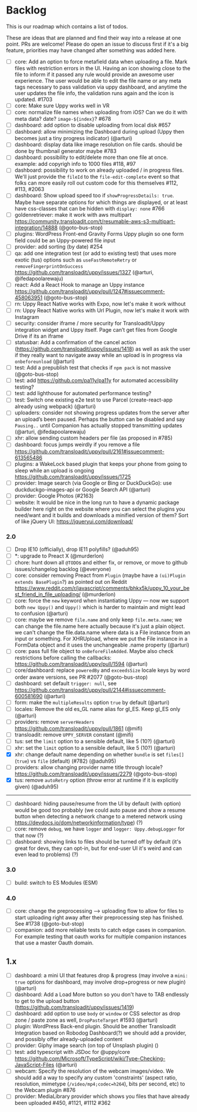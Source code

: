 # Backlog

<!--lint disable no-literal-urls-->

This is our roadmap which contains a list of todos.

These are ideas that are planned and find their way into a release at one point.
PRs are welcome! Please do open an issue to discuss first if it's a big feature, priorities may have changed after something was added here.

- [ ] core: Add an option to force metafield data when uploading a file. Mark files with restriction errors in the UI. Having an icon showing close to the file to inform if it passed any rule would provide an awesome user experience. The user would be able to edit the file name or any meta tags necessary to pass validation via uppy dashboard, and anytime the user updates the file info, the validation runs again and the icon is updated. #1703
- [ ] core: Make sure Uppy works well in VR
- [ ] core: normalize file names when uploading from iOS? Can we do it with meta data? date? `image-${index}`? #678
- [ ] dashboard: add option to disable uploading from local disk #657
- [ ] dashboard: allow minimizing the Dashboard during upload (Uppy then becomes just a tiny progress indicator) (@arturi)
- [ ] dashboard: display data like image resolution on file cards. should be done by thumbnail generator maybe #783
- [ ] dashboard: possibility to edit/delete more than one file at once. example: add copyrigh info to 1000 files #118, #97
- [ ] dashboard: possibility to work on already uploaded / in progress files. We'll just provide the `fileId` to the `file-edit-complete` event so that folks can more easily roll out custom code for this themselves #112, #113, #2063
- [ ] dashboard: Show upload speed too if `showProgressDetails: true`. Maybe have separate options for which things are displayed, or at least have css-classes that can be hidden with `display: none` #766
- [ ] goldenretriever: make it work with aws multipart https://community.transloadit.com/t/resumable-aws-s3-multipart-integration/14888 (@goto-bus-stop)
- [ ] plugins: WordPress Front-end Gravity Forms Uppy plugin so one form field could be an Uppy-powered file input
- [ ] provider: add sorting (by date) #254
- [ ] qa: add one integration test (or add to existing test) that uses more exotic (tus) options such as `useFastRemoteRetry` or `removeFingerprintOnSuccess` https://github.com/transloadit/uppy/issues/1327 (@arturi, @ifedapoolarewaju)
- [ ] react: Add a React Hook to manage an Uppy instance https://github.com/transloadit/uppy/pull/1247#issuecomment-458063951 (@goto-bus-stop)
- [ ] rn: Uppy React Native works with Expo, now let's make it work without
- [ ] rn: Uppy React Native works with Url Plugin, now let's make it work with Instagram
- [ ] security: consider iframe / more security for Transloadit/Uppy integration widget and Uppy itself. Page can’t get files from Google Drive if its an iframe
- [ ] statusbar: Add a confirmation of the cancel action (https://github.com/transloadit/uppy/issues/1418) as well as ask the user if they really want to navigate away while an upload is in progress via `onbeforeunload` (@arturi)
- [ ] test: Add a prepublish test that checks if `npm pack` is not massive (@goto-bus-stop)
- [ ] test: add https://github.com/pa11y/pa11y for automated accessibility testing?
- [ ] test: add lighthouse for automated performance testing?
- [ ] test: Switch one existing e2e test to use Parcel (create-react-app already using webpack) (@arturi)
- [ ] uploaders: consider not showing progress updates from the server after an upload’s been paused. Perhaps the button can be disabled and say `Pausing..` until Companion has actually stopped transmitting updates (@arturi, @ifedapoolarewaju)
- [ ] xhr: allow sending custom headers per file (as proposed in #785)
- [ ] dashboard: focus jumps weirdly if you remove a file https://github.com/transloadit/uppy/pull/2161#issuecomment-613565486
- [ ] plugins: a WakeLock based plugin that keeps your phone from going to sleep while an upload is ongoing https://github.com/transloadit/uppy/issues/1725
- [ ] provider: Image search (via Google or Bing or DuckDuckGo): use duckduckgo-images-api or Google Search API (@arturi)
- [ ] provider: Google Photos (#2163)
- [ ] website: It would be nice in the long run to have a dynamic package builder here right on the website where you can select the plugins you need/want and it builds and downloads a minified version of them? Sort of like jQuery UI: https://jqueryui.com/download/

### 2.0

- [ ] Drop IE10 (officially), drop IE11 polyfills? (@aduh95)
- [ ] *: upgrade to Preact X (@murderlon)
- [ ] chore: hunt down all `@TODO`s and either fix, or remove, or move to github issues/changelog backlog (@everyone)
- [ ] core: consider removing Preact from `Plugin` (maybe have a `(ui)Plugin extends BasePlugin`?) as pointed out on Reddit https://www.reddit.com/r/javascript/comments/bhkx5k/uppy_10_your_best_friend_in_file_uploading/ (@murderlon)
- [ ] core: force the `new` keyword when instantiating Uppy — now we support both `new Uppy()` and `Uppy()` which is harder to maintain and might lead to confusion (@arturi)
- [ ] core: maybe we remove `file.name` and only keep `file.meta.name`; we can change the file.name here actually because it's just a plain object. we can't change the file.data.name where data is a File instance from an input or something. For XHRUpload, where we put the File instance in a FormData object and it uses the unchangeable .name property (@arturi)
- [ ] core: pass full file object to `onBeforeFileAdded`. Maybe also check restrictions before calling the callbacks: https://github.com/transloadit/uppy/pull/1594 (@arturi)
- [ ] core/dashboard: replace `poweredBy` and `exceedsSize` locale keys by word order aware versions, see PR #2077 (@goto-bus-stop)
- [ ] dashboard: set default `trigger: null`, see https://github.com/transloadit/uppy/pull/2144#issuecomment-600581690 (@arturi)
- [ ] form: make the `multipleResults` option `true` by default (@arturi)
- [ ] locales: Remove the old es_GL name alias for gl_ES. Keep gl_ES only (@arturi)
- [ ] providers: remove `serverHeaders` https://github.com/transloadit/uppy/pull/1861 (@mifi)
- [ ] transloadit: remove `UPPY_SERVER` constant (@mifi)
- [ ] tus: set the `limit` option to a sensible default, like 5 (10?) (@arturi)
- [ ] xhr: set the `limit` option to a sensible default, like 5 (10?) (@arturi)
- [x] xhr: change default name depending on whether `bundle` is set `files[]` (`true`) vs `file` (default) (#782) (@aduh95)
- [ ] providers: allow changing provider name title through locale? https://github.com/transloadit/uppy/issues/2279 (@goto-bus-stop)
- [x] tus: remove `autoRetry` option (throw error at runtime if it is explicitly given) (@aduh95)

---

- [ ] dashboard: hiding pause/resume from the UI by default (with option) would be good too probably (we could auto pause and show a resume button when detecting a network change to a metered network using https://devdocs.io/dom/networkinformation/type) (?)
- [ ] core: remove `debug`, we have `logger` and `logger: Uppy.debugLogger` for that now (?)
- [ ] dashboard: showing links to files should be turned off by default (it's great for devs, they can opt-in, but for end-user UI it's weird and can even lead to problems) (?)

### 3.0

- [ ] build: switch to ES Modules (ESM)

### 4.0

- [ ] core: change the preprocessing --> uploading flow to allow for files to start uploading right away after their preprocessing step has finished. See #1738 (@goto-but-stop)
- [ ] companion: add more reliable tests to catch edge cases in companion. For example testing that oauth works for multiple companion instances that use a master Oauth domain.

## 1.x

- [ ] dashboard: a mini UI that features drop & progress (may involve a `mini: true` options for dashboard, may involve drop+progress or new plugin) (@arturi)
- [ ] dashboard: Add a Load More button so you don't have to TAB endlessly to get to the upload button (https://github.com/transloadit/uppy/issues/1419)
- [ ] dashboard: add option to use `body` or `window` or CSS selector as drop zone / paste zone as well, `DropPasteTarget` #1593 (@arturi)
- [ ] plugin: WordPress Back-end plugin. Should be another Transloadit Integration based on Robodog Dashboard(?) we should add a provider, and possibly offer already-uploaded content
- [ ] provider: Giphy image search (on top of Unsplash plugin) ()
- [ ] test: add typescript with JSDoc for @uppy/core https://github.com/Microsoft/TypeScript/wiki/Type-Checking-JavaScript-Files (@arturi)
- [ ] webcam: Specify the resolution of the webcam images/video. We should add a way to specify any custom 'constraints' (aspect ratio, resolution, mimetype (`/video/mp4;codec=h264`), bits per second, etc) to the Webcam plugin #876
- [ ] provider: MediaLibrary provider which shows you files that have already been uploaded #450, #1121, #1112 #362
